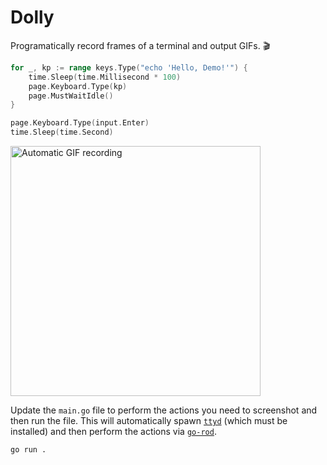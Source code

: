 # Dolly

Programatically record frames of a terminal and output GIFs. 🎬

```go
for _, kp := range keys.Type("echo 'Hello, Demo!'") {
    time.Sleep(time.Millisecond * 100)
    page.Keyboard.Type(kp)
    page.MustWaitIdle()
}

page.Keyboard.Type(input.Enter)
time.Sleep(time.Second)
```

<img width="400" src="./out.gif" alt="Automatic GIF recording" />

Update the `main.go` file to perform the actions you need to screenshot and
then run the file. This will automatically spawn
[`ttyd`](https://github.com/tsl0922/ttyd) (which must be installed) and then
perform the actions via [`go-rod`](https://github.com/go-rod/rod).

```bash
go run .
